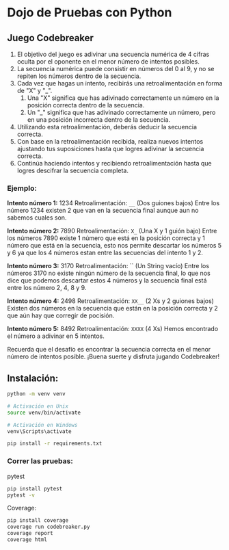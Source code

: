 # Dojo de Pruebas con Python

## Juego Codebreaker

1. El objetivo del juego es adivinar una secuencia numérica de 4 cifras oculta por el oponente en el menor número de intentos posibles.
2. La secuencia numérica puede consistir en números del 0 al 9, y no se repiten los números dentro de la secuencia.
3. Cada vez que hagas un intento, recibirás una retroalimentación en forma de "X" y "_".
   1. Una "X" significa que has adivinado correctamente un número en la posición correcta dentro de la secuencia.
   2. Un "_" significa que has adivinado correctamente un número, pero en una posición incorrecta dentro de la secuencia.
4. Utilizando esta retroalimentación, deberás deducir la secuencia correcta.
5. Con base en la retroalimentación recibida, realiza nuevos intentos ajustando tus suposiciones hasta que logres adivinar la secuencia correcta.
6. Continúa haciendo intentos y recibiendo retroalimentación hasta que logres descifrar la secuencia completa.

### Ejemplo:

**Intento número 1:** 1234
Retroalimentación: `__` (Dos guiones bajos)
Entre los número 1234 existen 2 que van en la secuencia final aunque aun no sabemos cuales son.

**Intento número 2:** 7890
Retroalimentación: `X_` (Una X y 1 guión bajo)
Entre los números 7890 existe 1 número que está en la posición correcta y 1 número que está en la secuencia, esto nos permite descartar los números 5 y 6 ya que los 4 números estan entre las secuencias del intento 1 y 2.

**Intento número 3:** 3170
Retroalimentación: `` (Un String vacío)
Entre los números 3170 no existe ningún número de la secuencia final, lo que nos dice que podemos descartar estos 4 números y la secuencia final está entre los número 2, 4, 8 y 9.

**Intento número 4:** 2498
Retroalimentación: `XX__` (2 Xs y 2 guiones bajos)
Existen dos números en la secuencia que están en la posición correcta y 2 que aún hay que corregir de pocisión.

**Intento número 5:** 8492
Retroalimentación: `XXXX` (4 Xs)
Hemos encontrado el número a adivinar en 5 intentos.

Recuerda que el desafío es encontrar la secuencia correcta en el menor número de intentos posible. ¡Buena suerte y disfruta jugando Codebreaker!

## Instalación:

```bash
python -m venv venv

# Activación en Unix
source venv/bin/activate

# Activación en Windows
venv\Scripts\activate

pip install -r requirements.txt
```

### Correr las pruebas:

pytest
``` bash
pip install pytest
pytest -v
```

Coverage:

``` bash
pip install coverage
coverage run codebreaker.py
coverage report
coverage html
```
